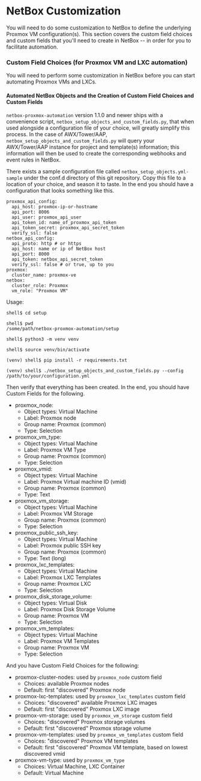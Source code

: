 # NetBox Customization

You will need to do some customization to NetBox to define the underlying Proxmox VM configuration(s).  This section covers the custom field choices and custom fields that you'll need to create in NetBox -- in order for you to facilitate automation.

### Custom Field Choices (for Proxmox VM and LXC automation)

You will need to perform some customization in NetBox before you can start automating Proxmox VMs and LXCs.

#### Automated NetBox Objects and the Creation of Custom Field Choices and Custom Fields

`netbox-proxmox-automation` version 1.1.0 and newer ships with a convenience script, `netbox_setup_objects_and_custom_fields.py`, that when used alongside a configuration file of your choice, will greatly simplify this process.  In the case of AWX/Tower/AAP, `netbox_setup_objects_and_custom_fields.py` will query your AWX/Tower/AAP instance for project and template(s) information; this information will then be used to create the corresponding webhooks and event rules in NetBox.

There exists a sample configuration file called `netbox_setup_objects.yml-sample` under the conf.d directory of this git repository.  Copy this file to a location of your choice, and season it to taste.  In the end you should have a configuration that looks something like this.

```
proxmox_api_config:
  api_host: proxmox-ip-or-hostname
  api_port: 8006
  api_user: proxmox_api_user
  api_token_id: name_of_proxmox_api_token
  api_token_secret: proxmox_api_secret_token
  verify_ssl: false
netbox_api_config:
  api_proto: http # or https
  api_host: name or ip of NetBox host
  api_port: 8000
  api_token: netbox_api_secret_token
  verify_ssl: false # or true, up to you
proxmox:
  cluster_name: proxmox-ve
netbox:
  cluster_role: Proxmox
  vm_role: "Proxmox VM"
```

Usage:

```
shell$ cd setup

shell$ pwd
/some/path/netbox-proxmox-automation/setup

shell$ python3 -m venv venv

shell$ source venv/bin/activate

(venv) shell$ pip install -r requirements.txt

(venv) shell$ ./netbox_setup_objects_and_custom_fields.py --config /path/to/your/configuration.yml
```

Then verify that everything has been created.  In the end, you should have Custom Fields for the following.

  - proxmox_node:
      - Object types: Virtual Machine
      - Label: Proxmox node
      - Group name: Proxmox (common)
      - Type: Selection
  - proxmox_vm_type:
      - Object types: Virtual Machine
      - Label: Proxmox VM Type
      - Group name: Proxmox (common)
      - Type: Selection
  - proxmox_vmid:
      - Object types: Virtual Machine
      - Label: Proxmox Virtual machine ID (vmid)
      - Group name: Proxmox (common)
      - Type: Text
  - proxmox_vm_storage:
      - Object types: Virtual Machine
      - Label: Proxmox VM Storage
      - Group name: Proxmox (common)
      - Type: Selection
  - proxmox_public_ssh_key:
      -  Object types: Virtual Machine
      - Label: Proxmox public SSH key
      - Group name: Proxmox (common)
      - Type: Text (long)
  - proxmox_lxc_templates:
      - Object types: Virtual Machine
      - Label: Proxmox LXC Templates
      - Group name: Proxmox LXC
      - Type: Selection
  - proxmox_disk_storage_volume:
      - Object types: Virtual Disk
      - Label: Proxmox Disk Storage Volume
      - Group name: Proxmox VM
      - Type: Selection
  - proxmox_vm_templates:
      - Object types: Virtual Machine
      - Label: Proxmox VM Templates
      - Group name: Proxmox VM
      - Type: Selection

And you have Custom Field Choices for the following:

  - proxmox-cluster-nodes: used by `proxmox_node` custom field
      - Choices: available Proxmox nodes
      - Default: first "discovered" Proxmox node
  - proxmox-lxc-templates: used by `proxmox_lxc_templates` custom field
      - Choices: "discovered" available Proxmox LXC images
      - Default: first "discovered" Proxmox LXC image
  - proxmox-vm-storage: used by `proxmox_vm_storage` custom field
      - Choices: "discovered" Proxmox storage volumes
      - Default: first "discovered" Proxmox storage volume
  - proxmox-vm-templates: used by `proxmox_vm_templates` custom field
      - Choices: "discovered" Proxmox VM templates
      - Default: first "discovered" Proxmox VM template, based on lowest discovered vmid
  - proxmox-vm-type: used by `proxmox_vm_type`
      - Choices: Virtual Machine, LXC Container
      - Default: Virtual Machine


